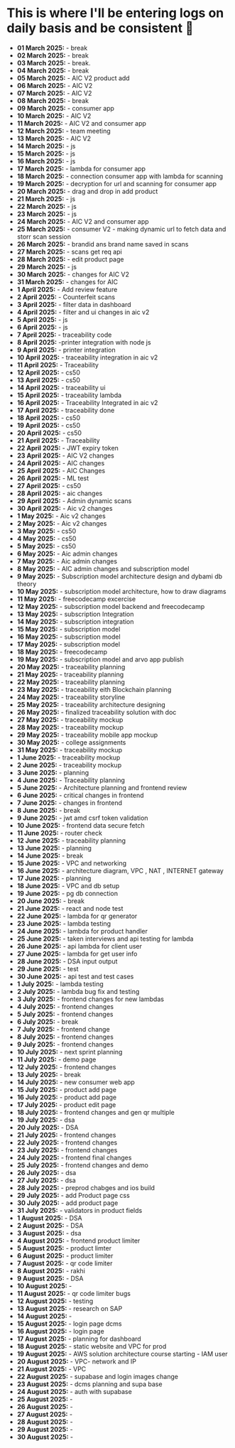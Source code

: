 # This is where I'll be entering logs on daily basis and be consistent 🤖
- **01 March 2025:** - break 
- **02 March 2025:** - break
- **03 March 2025:** - break. 
- **04 March 2025:** - break 
- **05 March 2025:** - AIC V2 product add
- **06 March 2025:** - AIC V2
- **07 March 2025:** - AIC V2
- **08 March 2025:** - break
- **09 March 2025:** - consumer app
- **10 March 2025:** - AIC V2
- **11 March 2025:** - AIC V2 and consumer app
- **12 March 2025:** - team meeting 
- **13 March 2025:** - AIC V2
- **14 March 2025:** - js 
- **15 March 2025:** - js 
- **16 March 2025:** - js
- **17 March 2025:** - lambda for consumer app
- **18 March 2025:** - connection consumer app with lambda for scanning 
- **19 March 2025:** - decryption for url and scanning for consumer app
- **20 March 2025:** - drag and drop in add product 
- **21 March 2025:** - js
- **22 March 2025:** - js
- **23 March 2025:** - js
- **24 March 2025:** - AIC V2 and consumer app
- **25 March 2025:** - consumer V2 - making dynamic url to fetch data and storr scan session 
- **26 March 2025:** - brandid ans brand name saved in scans
- **27 March 2025:** - scans get req api
- **28 March 2025:** - edit product page 
- **29 March 2025:** - js
- **30 March 2025:** - changes for AIC V2
- **31 March 2025:** - changes for AIC 
- **1 April 2025:** - Add review feature
- **2 April 2025:** - Counterfeit scans 
- **3 April 2025:** - filter data in dashboard
- **4 April 2025:** - filter and ui changes in aic v2
- **5 April 2025:** - js
- **6 April 2025:** - js
- **7 April 2025:** - traceability code 
- **8 April 2025:** -printer integration with node js
- **9 April 2025:** - printer integration 
- **10 April 2025:** - traceability integration in aic v2
- **11 April 2025:** - Traceability 
- **12 April 2025:** - cs50
- **13 April 2025:** - cs50
- **14 April 2025:** - traceability ui
- **15 April 2025:** - traceability lambda
- **16 April 2025:** - Traceability Integrated in aic v2
- **17 April 2025:** - traceability done
- **18 April 2025:** - cs50
- **19 April 2025:** - cs50
- **20 April 2025:** - cs50
- **21 April 2025:** - Traceability 
- **22 April 2025:** - JWT expiry token 
- **23 April 2025:** - AIC V2 changes 
- **24 April 2025:** - AIC changes
- **25 April 2025:** - AIC Changes
- **26 April 2025:** - ML test
- **27 April 2025:** - cs50
- **28 April 2025:** - aic changes
- **29 April 2025:** - Admin dynamic scans
- **30 April 2025:** - Aic v2 changes 
- **1 May 2025:** - Aic v2 changes
- **2 May 2025:** - Aic v2 changes
- **3 May 2025:** - cs50
- **4 May 2025:** - cs50
- **5 May 2025:** - cs50
- **6 May 2025:** - Aic admin changes 
- **7 May 2025:** - Aic admin changes 
- **8 May 2025:** - AIC admin changes and subscription model
- **9 May 2025:** - Subscription model architecture design and dybami db theory
- **10 May 2025:** - subscription model architecture, how to draw diagrams
- **11 May 2025:** - freecodecamp excercise 
- **12 May 2025:** - subscription model backend and freecodecamp
- **13 May 2025:** - subscription Integration 
- **14 May 2025:** - subscription integration 
- **15 May 2025:** - subscription model
- **16 May 2025:** - subscription model
- **17 May 2025:** - subscription model
- **18 May 2025:** - freecodecamp
- **19 May 2025:** - subscription model and arvo app publish
- **20 May 2025:** - traceability planning 
- **21 May 2025:** - traceability planning 
- **22 May 2025:** - traceability planning 
- **23 May 2025:** - traceability eith Blockchain planning 
- **24 May 2025:** - traceability storyline 
- **25 May 2025:** - traceability architecture designing 
- **26 May 2025:** - finalized traceability solution with  doc
- **27 May 2025:** - traceability mockup 
- **28 May 2025:** - traceability mockup
- **29 May 2025:** - traceability mobile app mockup
- **30 May 2025:** - college assignments
- **31 May 2025:** - traceability mockup 
- **1 June 2025:** - traceability mockup 
- **2 June 2025:** - traceability mockup 
- **3 June 2025:** - planning
- **4 June 2025:** - Traceability planning 
- **5 June 2025:** - Architecture planning and frontend review 
- **6 June 2025:** -  critical changes in frontend 
- **7 June 2025:** - changes in frontend 
- **8 June 2025:** - break
- **9 June 2025:** - jwt amd csrf token validation 
- **10 June 2025:** - frontend data secure fetch
- **11 June 2025:** - router check 
- **12 June 2025:** - traceability planning 
- **13 June 2025:** - planning 
- **14 June 2025:** - break
- **15 June 2025:** - VPC and networking 
- **16 June 2025:** - architecture diagram, VPC , NAT , INTERNET gateway 
- **17 June 2025:** - planning 
- **18 June 2025:** - VPC and db setup 
- **19 June 2025:** - pg db connection 
- **20 June 2025:** - break 
- **21 June 2025:** - react and node test
- **22 June 2025:** - lambda for qr generator 
- **23 June 2025:** - lambda testing 
- **24 June 2025:** - lambda for product handler
- **25 June 2025:** - taken interviews and api testing for lambda 
- **26 June 2025:** - api lambda for client user
- **27 June 2025:** - lambda for get user info 
- **28 June 2025:** - DSA input output 
- **29 June 2025:** - test 
- **30 June 2025:** - api test and test cases 
- **1 July 2025:** - lambda testing 
- **2 July 2025:** - lambda bug fix and testing 
- **3 July 2025:** - frontend changes for new lambdas
- **4 July 2025:** - frontend changes 
- **5 July 2025:** - frontend changes
- **6 July 2025:** - break 
- **7 July 2025:** - frontend change
- **8 July 2025:** - frontend changes
- **9 July 2025:** - frontend changes
- **10 July 2025:** - next sprint planning 
- **11 July 2025:** - demo page
- **12 July 2025:** - frontend changes
- **13 July 2025:** - break 
- **14 July 2025:** - new consumer web app
- **15 July 2025:** - product add page 
- **16 July 2025:** - product add page
- **17 July 2025:** - product edit page 
- **18 July 2025:** - frontend changes and gen qr multiple
- **19 July 2025:** - dsa
- **20 July 2025:** - DSA
- **21 July 2025:** - frontend changes
- **22 July 2025:** - frontend changes
- **23 July 2025:** - frontend changes 
- **24 July 2025:** - frontend final changes 
- **25 July 2025:** - frontend changes and demo
- **26 July 2025:** -  dsa
- **27 July 2025:** - dsa
- **28 July 2025:** - preprod chabges and ios build
- **29 July 2025:** - add Product page css
- **30 July 2025:** - add product page
- **31 July 2025:** - validators in product fields
- **1 August 2025:** - DSA
- **2 August 2025:** - DSA
- **3 August 2025:** - dsa
- **4 August 2025:** - frontend product limiter 
- **5 August 2025:** - product limter
- **6 August 2025:** - product limiter
- **7 August 2025:** - qr code limiter
- **8 August 2025:** - rakhi
- **9 August 2025:** - DSA
- **10 August 2025:** - 
- **11 August 2025:** - qr  code limiter bugs
- **12 August 2025:** - testing 
- **13 August 2025:** - research on SAP
- **14 August 2025:** - 
- **15 August 2025:** - login page dcms
- **16 August 2025:** - login page
- **17 August 2025:** - planning for dashboard 
- **18 August 2025:** - static website and VPC for prod
- **19 August 2025:** - AWS solution architecture course starting - IAM user
- **20 August 2025:** - VPC- network and IP
- **21 August 2025:** - VPC
- **22 August 2025:** - supabase and login images change 
- **23 August 2025:** - dcms planning and supa base 
- **24 August 2025:** - auth with supabase
- **25 August 2025:** - 
- **26 August 2025:** - 
- **27 August 2025:** - 
- **28 August 2025:** - 
- **29 August 2025:** - 
- **30 August 2025:** - 
